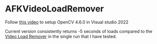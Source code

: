 # AFKVideoLoadRemover
Follow [this video](https://youtu.be/trXs2r6xSnI) to setup OpenCV 4.6.0 in Visual studio 2022

Current version consistently returns -5 seconds of loads compared to the [Video Load Remover](https://github.com/blegas78/autoSplitters) in the single run that I have tested.

